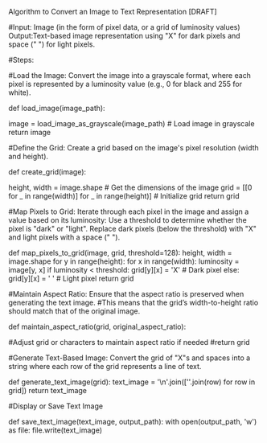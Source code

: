 Algorithm to Convert an Image to Text Representation [DRAFT]

#Input:
Image (in the form of pixel data, or a grid of luminosity values)
Output:Text-based image representation using "X" for dark pixels and space (" ") for light pixels.

#Steps:

#Load the Image: Convert the image into a grayscale format, where each pixel is represented by a luminosity value (e.g., 0 for black and 255 for white).

def load_image(image_path):

image = load_image_as_grayscale(image_path)  # Load image in grayscale
return image

#Define the Grid: Create a grid based on the image's pixel resolution (width and height).

def create_grid(image):

height, width = image.shape  # Get the dimensions of the image
grid = [[0 for _ in range(width)] for _ in range(height)]  # Initialize grid
return grid

#Map Pixels to Grid: Iterate through each pixel in the image and assign a value based on its luminosity:
Use a threshold to determine whether the pixel is "dark" or "light".
Replace dark pixels (below the threshold) with "X" and light pixels with a space (" ").


def map_pixels_to_grid(image, grid, threshold=128):
    height, width = image.shape
    for y in range(height):
        for x in range(width):
            luminosity = image[y, x]
            if luminosity < threshold:
                grid[y][x] = 'X'  # Dark pixel
            else:
                grid[y][x] = ' '  # Light pixel
    return grid

#Maintain Aspect Ratio: Ensure that the aspect ratio is preserved when generating the text image.
#This means that the grid’s width-to-height ratio should match that of the original image.

def maintain_aspect_ratio(grid, original_aspect_ratio):

#Adjust grid or characters to maintain aspect ratio if needed
#return grid

#Generate Text-Based Image: Convert the grid of "X"s and spaces into a string where each row of the grid represents a line of text.

def generate_text_image(grid):
    text_image = '\n'.join([''.join(row) for row in grid])
    return text_image

#Display or Save Text Image

def save_text_image(text_image, output_path):
   with open(output_path, 'w') as file:
      file.write(text_image)
